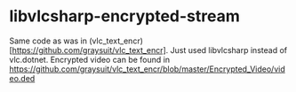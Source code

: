 # libvlcsharp-encrypted-stream
Same code as was in (vlc_text_encr)[https://github.com/graysuit/vlc_text_encr]. Just used libvlcsharp instead of vlc.dotnet.
Encrypted video can be found in https://github.com/graysuit/vlc_text_encr/blob/master/Encrypted_Video/video.ded
